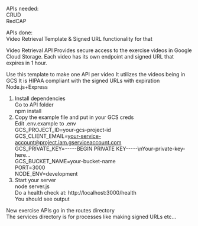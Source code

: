 APIs needed:<br>
CRUD<br>
RedCAP<br>


APIs done:<br> 
Video Retrieval Template & Signed URL functionality for that

Video Retrieval API
Provides secure access to the exercise videos in Google Cloud Storage. Each video has its own endpoint and signed URL that expires in 1 hour. 

Use this template to make one API per video
It utilizes the videos being in GCS
It is HIPAA compliant with the signed URLs with expiration
Node.js+Express

1. Install dependencies <br>
Go to API folder<br>
npm install 
2. Copy the example file and put in your GCS creds<br>
Edit .env.example to .env<br>
   GCS_PROJECT_ID=your-gcs-project-id<br>
   GCS_CLIENT_EMAIL=your-service-account@project.iam.gserviceaccount.com<br>
   GCS_PRIVATE_KEY=-----BEGIN PRIVATE KEY-----\nYour-private-key-here...<br>
   GCS_BUCKET_NAME=your-bucket-name<br>
   PORT=3000<br>
   NODE_ENV=development
3. Start your server<br>
node server.js<br>
Do a health check at: http://localhost:3000/health<br>
You should see output

New exercise APIs go in the routes directory<br>
The services directory is for processes like making signed URLs etc...